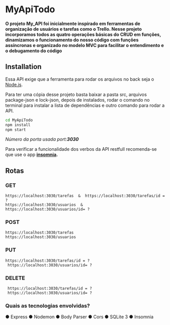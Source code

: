 # MyApiTodo

**O projeto My_API foi inicialmente inspirado em ferramentas de organização de usuários e tarefas como o Trello. Nesse projeto incorporamos todos as quatro operações básicas do CRUD em funções, dinamizamos o funcionamento do nosso código com funções assíncronas e organizado no modelo MVC para facilitar o entendimento e o debugamento do código**

## Installation

Essa API exige que a ferramenta para rodar os arquivos no back seja o  [Node.js](https://nodejs.org/).

Para ter uma cópia desse projeto basta baixar a pasta src, arquivos package-json e lock-json, depois de instalados, rodar o comando no terminal para instalar a lista de dependências e outro comando para rodar a API.

```sh
cd MyApiTodo
npm install
npm start
```
*Número da porta usada port:**3030***

Para verificar a funcionalidade dos verbos da API restfull recomenda-se que use o app  **[insomnia](https://insomnia.rest/download/).**
## **Rotas**

### GET
    https://localhost:3030/tarefas  &  https://localhost:3030/tarefas/id = ?
    https://localhost:3030/usuarios  &  https://localhost:3030/usuarios/id= ?
### POST
    https://localhost:3030/tarefas
    https://localhost:3030/usuarios 
    
### PUT
    https://localhost:3030/tarefas/id = ?
     https://localhost:3030/usuarios/id= ?
### DELETE
     https://localhost:3030/tarefas/id = ?
     https://localhost:3030/usuarios/id= ?

### Quais as tecnologias envolvidas?
 
 ● Express
 ● Nodemon
 ● Body Parser
 ● Cors
 ● SQLite 3
 ● Insomnia
